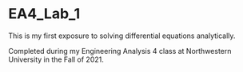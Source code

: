 # EA4_Lab_1

This is my first exposure to solving differential equations analytically.

Completed during my Engineering Analysis 4 class at Northwestern University in the Fall of 2021.
